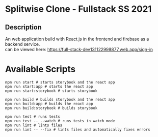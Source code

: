 # Splitwise Clone - Fullstack SS 2021

## Description
An web application build with React.js in the frontend and firebase as a backend service.  
can be viewed here: https://full-stack-dev131122998877.web.app/sign-in

# Available Scripts

```
npm run start # starts storybook and the react app
npm run start:app # starts the react app
npm run start:storybook # starts storybook

npm run build # builds storybook and the react app
npm run build:app # builds the react app
npm run build:storybook # builds storybook

npm run test # runs tests
npm run test -- --watch # runs tests in watch mode
npm run lint # lints files
npm run lint -- --fix # lints files and automatically fixes errors
```

